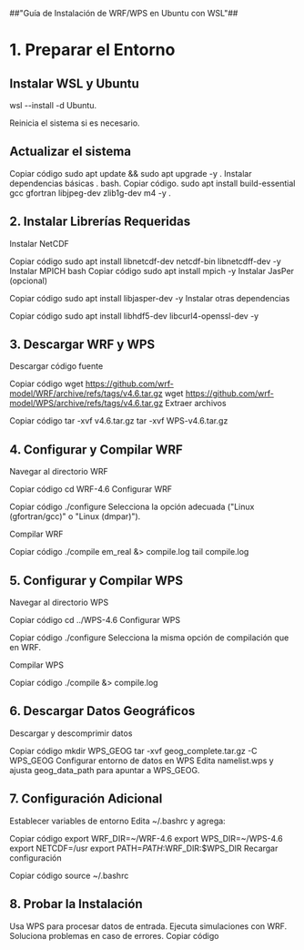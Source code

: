 
##"Guía de Instalación de WRF/WPS en Ubuntu con WSL"##


# **1. Preparar el Entorno**

## Instalar WSL y Ubuntu

wsl --install -d Ubuntu.

Reinicia el sistema si es necesario.


## Actualizar el sistema

Copiar código
sudo apt update && sudo apt upgrade -y .
Instalar dependencias básicas .
bash.
Copiar código.
sudo apt install build-essential gcc gfortran libjpeg-dev zlib1g-dev m4 -y .

## 2. Instalar Librerías Requeridas
Instalar NetCDF

Copiar código
sudo apt install libnetcdf-dev netcdf-bin libnetcdff-dev -y
Instalar MPICH
bash
Copiar código
sudo apt install mpich -y
Instalar JasPer (opcional)

Copiar código
sudo apt install libjasper-dev -y
Instalar otras dependencias

Copiar código
sudo apt install libhdf5-dev libcurl4-openssl-dev -y

## 3. Descargar WRF y WPS
Descargar código fuente

Copiar código
wget https://github.com/wrf-model/WRF/archive/refs/tags/v4.6.tar.gz
wget https://github.com/wrf-model/WPS/archive/refs/tags/v4.6.tar.gz
Extraer archivos

Copiar código
tar -xvf v4.6.tar.gz
tar -xvf WPS-v4.6.tar.gz

## 4. Configurar y Compilar WRF
Navegar al directorio WRF

Copiar código
cd WRF-4.6
Configurar WRF

Copiar código
./configure
Selecciona la opción adecuada ("Linux (gfortran/gcc)" o "Linux (dmpar)").

Compilar WRF

Copiar código
./compile em_real &> compile.log
tail compile.log

## 5. Configurar y Compilar WPS
Navegar al directorio WPS

Copiar código
cd ../WPS-4.6
Configurar WPS

Copiar código
./configure
Selecciona la misma opción de compilación que en WRF.

Compilar WPS

Copiar código
./compile &> compile.log

## 6. Descargar Datos Geográficos
Descargar y descomprimir datos

Copiar código
mkdir WPS_GEOG
tar -xvf geog_complete.tar.gz -C WPS_GEOG
Configurar entorno de datos en WPS
Edita namelist.wps y ajusta geog_data_path para apuntar a WPS_GEOG.

## 7. Configuración Adicional
Establecer variables de entorno
Edita ~/.bashrc y agrega:


Copiar código
export WRF_DIR=~/WRF-4.6
export WPS_DIR=~/WPS-4.6
export NETCDF=/usr
export PATH=$PATH:$WRF_DIR:$WPS_DIR
Recargar configuración

Copiar código
source ~/.bashrc

## 8. Probar la Instalación
Usa WPS para procesar datos de entrada.
Ejecuta simulaciones con WRF.
Soluciona problemas en caso de errores.
Copiar código





